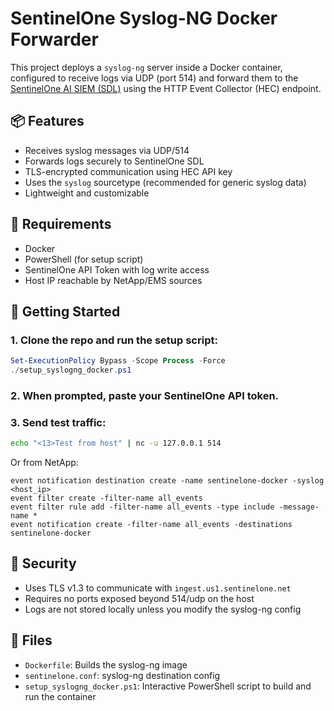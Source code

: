 # SentinelOne Syslog-NG Docker Forwarder

This project deploys a `syslog-ng` server inside a Docker container, configured to receive logs via UDP (port 514)
and forward them to the [SentinelOne AI SIEM (SDL)](https://www.sentinelone.com/) using the HTTP Event Collector (HEC) endpoint.

## 📦 Features

- Receives syslog messages via UDP/514
- Forwards logs securely to SentinelOne SDL
- TLS-encrypted communication using HEC API key
- Uses the `syslog` sourcetype (recommended for generic syslog data)
- Lightweight and customizable

## 🧰 Requirements

- Docker
- PowerShell (for setup script)
- SentinelOne API Token with log write access
- Host IP reachable by NetApp/EMS sources

## 🚀 Getting Started

### 1. Clone the repo and run the setup script:

```powershell
Set-ExecutionPolicy Bypass -Scope Process -Force
./setup_syslogng_docker.ps1
```

### 2. When prompted, paste your SentinelOne API token.

### 3. Send test traffic:

```bash
echo "<13>Test from host" | nc -u 127.0.0.1 514
```

Or from NetApp:

```shell
event notification destination create -name sentinelone-docker -syslog <host_ip>
event filter create -filter-name all_events
event filter rule add -filter-name all_events -type include -message-name *
event notification create -filter-name all_events -destinations sentinelone-docker
```

## 🔐 Security

- Uses TLS v1.3 to communicate with `ingest.us1.sentinelone.net`
- Requires no ports exposed beyond 514/udp on the host
- Logs are not stored locally unless you modify the syslog-ng config

## 📁 Files

- `Dockerfile`: Builds the syslog-ng image
- `sentinelone.conf`: syslog-ng destination config
- `setup_syslogng_docker.ps1`: Interactive PowerShell script to build and run the container
